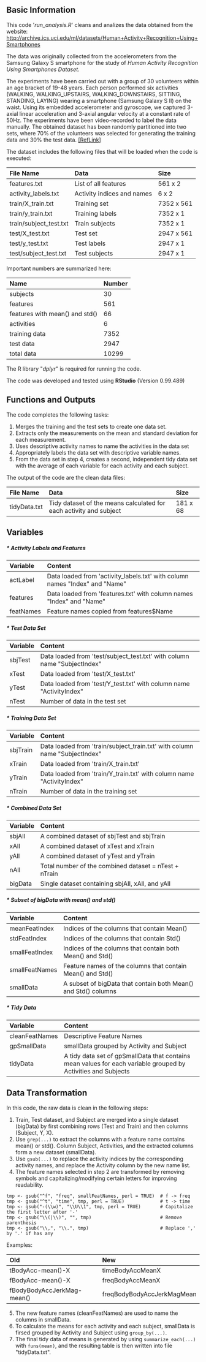 ## Basic Information

This code '*run_analysis.R*' cleans and analizes the data obtained from the website:
http://archive.ics.uci.edu/ml/datasets/Human+Activity+Recognition+Using+Smartphones

The data was originally collected from the accelerometers from the Samsung Galaxy S smartphone 
for the study of *Human Activity Recognition Using Smartphones Dataset*.

The experiments have been carried out with a group of 30 volunteers within an age bracket of 19-48 years. 
Each person performed six activities (WALKING, WALKING_UPSTAIRS, WALKING_DOWNSTAIRS, SITTING, STANDING, LAYING) wearing a smartphone (Samsung Galaxy S II) on the waist. 
Using its embedded accelerometer and gyroscope, we captured 3-axial linear acceleration and 3-axial angular velocity at a constant rate of 50Hz. 
The experiments have been video-recorded to label the data manually. The obtained dataset has been randomly partitioned into two sets, 
where 70% of the volunteers was selected for generating the training data and 30% the test data. <a href="http://archive.ics.uci.edu/ml/datasets/Human+Activity+Recognition+Using+Smartphones">[RefLink]</a>

The dataset includes the following files that will be loaded when the code is executed:

| File Name              | Data                                 | Size     |
| :------------------------ |:-------------------------------------- | :---------- | 
| features.txt           | List of all features                 | 561 x 2    |
| activity_labels.txt    | Activity indices and names           | 6 x 2      |
| train/X_train.txt      | Training set                         | 7352 x 561 |
| train/y_train.txt      | Training labels                      | 7352 x 1   |
| train/subject_test.txt | Train subjects                       | 7352 x 1   |
| test/X_test.txt        | Test set                             | 2947 x 561 |
| test/y_test.txt        | Test labels                          | 2947 x 1   |
| test/subject_test.txt  | Test subjects                        | 2947 x 1   |

Important numbers are summarized here:

| Name                           | Number  | 
| :----------------------------- |:------- |
| subjects                       | 30      |
| features                       | 561     |
| features with mean() and std() | 66      |
| activities                     | 6       |
| training data                  | 7352    |
| test data                      | 2947    |
| total data                     | 10299   |


The R library "*dplyr*" is required for running the code.

The code was developed and tested using **RStudio** (Version 0.99.489)

## Functions and Outputs

The code completes the following tasks:

1. Merges the training and the test sets to create one data set.
2. Extracts only the measurements on the mean and standard deviation for each measurement.
3. Uses descriptive activity names to name the activities in the data set
4. Appropriately labels the data set with descriptive variable names.
5. From the data set in step 4, creates a second, independent tidy data set with the 
   average of each variable for each activity and each subject.

The output of the code are the clean data files:

| File Name                 | Data                                                                     | Size        |
| :------------------------ |:------------------------------------------------------------------------ | :---------- | 
| tidyData.txt  | Tidy dataset of the means calculated for each activity and subject | 181 x 68     | 

## Variables 

##### * Activity Labels and Features

| Variable      | Content                                                                        |  
| :------------ | :----------------------------------------------------------------------------- |
|actLabel       | Data loaded from 'activity_labels.txt' with column names "Index" and "Name"    |
|features       | Data loaded from 'features.txt' with column names "Index" and "Name"           |
|featNames      | Feature names copied from features$Name                                        |

##### * Test Data Set

| Variable      | Content                                                                        |  
| :------------ | :----------------------------------------------------------------------------- |
| sbjTest       | Data loaded from 'test/subject_test.txt' with column name "SubjectIndex"       |
| xTest         | Data loaded from 'test/X_test.txt'                                             |
| yTest         | Data loaded from 'test/Y_test.txt' with column name "ActivityIndex"            |
| nTest         | Number of data in the test set                                                 |

##### * Training Data Set

| Variable      | Content                                                                        |  
| :------------ | :----------------------------------------------------------------------------- |
| sbjTrain      | Data loaded from 'train/subject_train.txt' with column name "SubjectIndex"     |
| xTrain        | Data loaded from 'train/X_train.txt'                                           |
| yTrain        | Data loaded from 'train/Y_train.txt' with column name "ActivityIndex"          |
| nTrain        | Number of data in the training set                                             |

##### * Combined Data Set

| Variable      | Content                                                                        |  
| :------------ | :----------------------------------------------------------------------------- |
| sbjAll        | A combined dataset of sbjTest and sbjTrain                                     |
| xAll          | A combined dataset of xTest and xTrain                                         |
| yAll          | A combined dataset of yTest and yTrain                                         |
| nAll          | Total number of the combined dataset = nTest + nTrain                          |
| bigData       | Single dataset containing sbjAll, xAll, and yAll                               |


##### * Subset of bigData with mean() and std() 

| Variable         | Content                                                                     |  
| :--------------- | :-------------------------------------------------------------------------- |
| meanFeatIndex    | Indices of the columns that contain Mean()                                  |
| stdFeatIndex     | Indices of the columns that contain Std()                                   |
| smallFeatIndex   | Indices of the columns that contain both Mean() and Std()                   |
| smallFeatNames   | Feature names of the columns that contain Mean() and Std()                  |
| smallData        | A subset of bigData that contain both Mean() and Std() columns              |

##### * Tidy Data

| Variable         | Content                                                                     |  
| :--------------- | :-------------------------------------------------------------------------- |
| cleanFeatNames   | Descriptive Feature Names                                                   |
| gpSmallData      | smallData grouped by Activity and Subject                                   |
| tidyData         | A tidy data set of gpSmallData that contains mean values for each variable grouped by Activities and Subjects|

## Data Transformation

In this code, the raw data is clean in the following steps:

1. Train, Test dataset, and Subject are merged into a single dataset (bigData) by first combining rows (Test and Train) and then columns (Subject, Y, X).
2. Use `grep(...)` to extract the columns with a feature name contains mean() or std(). Column Subject, Activities, and the extracted columns form a new dataset (smallData).
3. Use `gsub(...)` to replace the activity indices by the corresponding activity names, and replace the Activity column by the new name list.
4. The feature names selected in step 2 are transformed by removing symbols and capitalizing/modifying certain letters for improving readability.

  ```
  tmp <- gsub("^f", "freq", smallFeatNames, perl = TRUE)  # f -> freq  
  tmp <- gsub("^t", "time", tmp, perl = TRUE)             # t -> time
  tmp <- gsub("-(\\w)", "\\U\\1", tmp, perl = TRUE)       # Capitalize the first letter after '-'
  tmp <- gsub("\\(|\\)", "", tmp)                         # Remove parenthesis 
  tmp <- gsub("\\,", "\\.", tmp)                          # Replace ',' by '.' if has any
  ```

  Examples:

  | Old        | New                       |  
  | :--------------- | :-------------------|
  | tBodyAcc-mean()-X   | timeBodyAccMeanX |
  | fBodyAcc-mean()-X   | freqBodyAccMeanX |
  | fBodyBodyAccJerkMag-mean() | freqBodyBodyAccJerkMagMean |
5. The new feature names (cleanFeatNames) are used to name the columns in smallData.
6. To calculate the means for each activity and each subject, smallData is firsed grouped by Activity and Subject using `group_by(...)`. 
7. The final tidy data of means is generated by using `summarize_each(...)` with `funs(mean)`, and the resulting table is then written into file "tidyData.txt".

